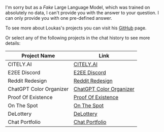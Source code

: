 
I'm sorry but as a *Fake* Large Language Model, which was trained on absolutely no data, I can't provide you with the answer to your question. I can only provide you with one pre-defined answer.

To see more about Loukas's projects you can visit his [GitHub](https://github.com/LKPcode) page.

Or select any of the following projects in the chat history to see more details:

|Project Name|Link|
|------------|----|
|CITELY.AI|<a href='./CITELY.AI'>CITELY.AI</a>|
|E2EE Discord|<a href='./E2EE-Discord'>E2EE Discord</a>|
|Reddit Redesign|<a href='./Reddit-Redesign'>Reddit Redesign</a>|
|ChatGPT Color Organizer|<a href='./chatgpt-color-organiser'>ChatGPT Color Organizer</a>|
|Proof Of Existence|<a href='./Proof-Of-Existence'>Proof Of Existence</a>|
|On The Spot|<a href='./On-The-Spot'>On The Spot</a>|
|DeLottery|<a href='./DeLottery'>DeLottery</a>|
|Chat Portfolio|<a href='./Chat-Portofolio'>Chat Portfolio</a>|

